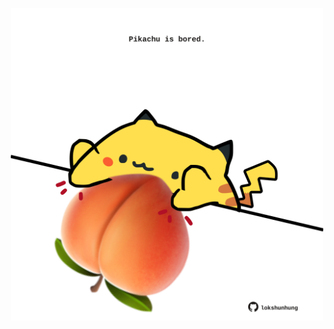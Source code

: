 <!-- built at 17/11/2021, 14:02:10 UTC -->
<p align="center">
  <img width="500" height="500" src="./ReadmeImage.svg">
</p>
